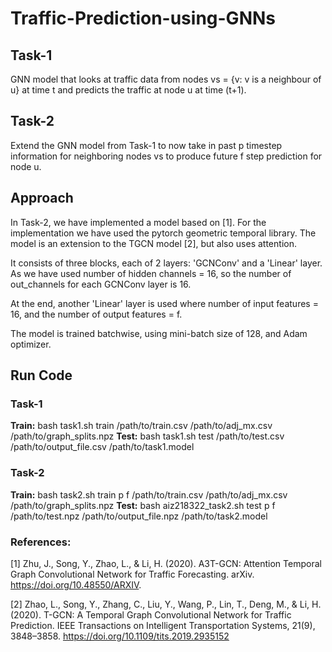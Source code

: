 # Traffic-Prediction-using-GNNs

## Task-1
GNN model that looks at traffic data from nodes vs = {v: v is a neighbour of u} at time t and predicts the traffic at node u at time (t+1).

## Task-2
Extend the GNN model from Task-1 to now take in past p timestep information for neighboring nodes vs to produce future f step prediction for node u.

## Approach
In Task-2, we have implemented a model based on [1]. For the implementation we have used the pytorch geometric temporal library.
The model is an extension to the TGCN model [2], but also uses attention.

It consists of three blocks, each of 2 layers: 'GCNConv' and a 'Linear' layer. As we have used number of hidden channels = 16, so the number of out_channels for each GCNConv layer is 16. 

At the end, another 'Linear' layer is used where number of input features = 16, and the number of output features = f.

The model is trained batchwise, using mini-batch size of 128, and Adam optimizer.

## Run Code
### Task-1
**Train:** bash task1.sh train /path/to/train.csv /path/to/adj_mx.csv /path/to/graph_splits.npz
**Test:** bash task1.sh test /path/to/test.csv /path/to/output_file.csv /path/to/task1.model

### Task-2

**Train:** bash task2.sh train p f /path/to/train.csv /path/to/adj_mx.csv /path/to/graph_splits.npz
**Test:** bash aiz218322_task2.sh test p f /path/to/test.npz /path/to/output_file.npz /path/to/task2.model

### References:

[1] Zhu, J., Song, Y., Zhao, L., & Li, H. (2020). A3T-GCN: Attention Temporal Graph Convolutional Network for Traffic Forecasting. arXiv. https://doi.org/10.48550/ARXIV.

[2] Zhao, L., Song, Y., Zhang, C., Liu, Y., Wang, P., Lin, T., Deng, M., & Li, H. (2020). T-GCN: A Temporal Graph Convolutional Network for Traffic Prediction. IEEE Transactions on Intelligent Transportation Systems, 21(9), 3848–3858. https://doi.org/10.1109/tits.2019.2935152
